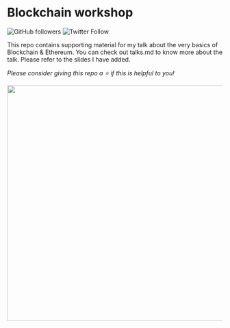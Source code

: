 # Blockchain workshop
![GitHub followers](https://img.shields.io/github/followers/Bhard27?style=social)
![Twitter Follow](https://img.shields.io/twitter/follow/Bhard27?style=social)

 This repo contains supporting material for my talk about the very basics of Blockchain & Ethereum. You can check out talks.md to know more about the talk. Please refer to the slides I have added.

 *Please consider giving this repo a ⭐ if this is helpful to you!*

<img src="https://raw.githubusercontent.com/Bhard27/Blockchain-workshop/main/Nitr-workshop.jpeg?token=AMFAV32N5DAGR2QHE74DABTAHAVLW" height=550 width = 550>
